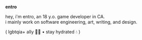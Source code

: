 **entro**


hey, i'm entro, an 18 y.o. game developer in CA.  
i mainly work on software engineering, art, writing, and design.


( lgbtqia+ ally 🏳‍🌈 • stay hydrated 💧 )
